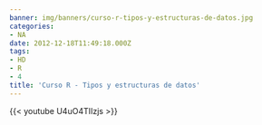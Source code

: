 ```yaml
---
banner: img/banners/curso-r-tipos-y-estructuras-de-datos.jpg
categories:
- NA
date: 2012-12-18T11:49:18.000Z
tags:
- HD
- R
- 4
title: 'Curso R - Tipos y estructuras de datos'
---
```


 

{{< youtube U4uO4TIIzjs >}}
